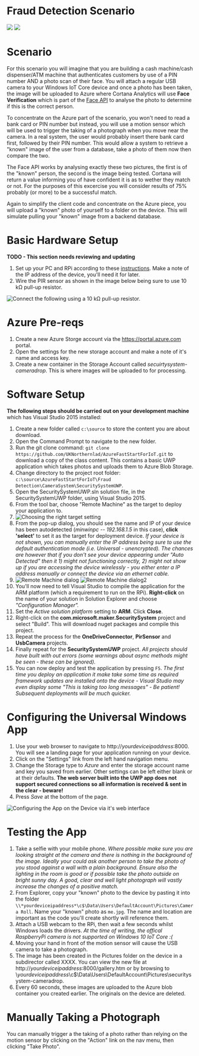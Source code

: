 # Fraud Detection Scenario

<img src="https://hackster.imgix.net/uploads/cover_image/file/66861/SecurityCamera2.JPG?auto=compress%2Cformat&w=400">
<img src="https://hackster.imgix.net/uploads/cover_image/file/91527/project%20picture.png?auto=compress%2Cformat&w=400">

Scenario
========

For this scenario you will imagine that you are building a cash machine/cash dispenser/ATM machine that authenticates customers by use of a PIN number AND a photo scan of their face.
You will attach a regular USB camera to your Windows IoT Core device and once a photo has been taken, the image will be uploaded to Azure where Cortana Analytics will use __Face Verification__ which is part of the [Face API](https://www.microsoft.com/cognitive-services/en-us/face-api/documentation/overview) to analyse the photo to determine if this is the correct person.

To concentrate on the Azure part of the scenario, you won't need to read a bank card or PIN number but instead, you will use a motion sensor which will be used to trigger the taking of a photograph when you move near the camera.
In a real system, the user would probably insert there bank card first, followed by their PIN number. This would allow a system to retrieve a "known" image of the user from a database, take a photo of them now then compare the two.

The Face API works by analysing exactly these two pictures, the first is of the "known" person, the second is the image being tested. Cortana will return a value informing you of have confident it is as to wether they match or not.
For the purposes of this excercise you will consider results of 75% probably (or more) to be a successful match.

Again to simplify the client code and concentrate on the Azure piece, you will upload a "known" photo of yourself to a folder on the device. This will simulate pulling your "known" image from a backend database.

Basic Hardware Setup
====================

__TODO - This section needs reviewing and updating__

1. Set up your PC and RPi according to these [instructions](http://ms-iot.github.io/content/en-US/win10/SetupPCRPI.htm). Make a note of the IP address of the device, you'll need it for later.
2. Wire the PIR sensor as shown in the image below being sure to use 10 kΩ pull-up resistor.

![Connect the following using a 10 kΩ pull-up resistor.](https://hackster.imgix.net/uploads/image/file/68626/PIR_bb.png?auto=compress%2Cformat&amp;w=680&amp;h=510&amp;fit=max "Connect the following using a 10 kΩ pull-up resistor.")

Azure Pre-reqs
==============

1. Create a new Azure Storge account via the https://portal.azure.com portal.
2. Open the settings for the new storage account and make a note of it's name and access key.
3. Create a new container in the Storage Account called *secuirtysystem-cameradrop*. This is where images will be uploaded to for processing. 

Software Setup
===============

__The following steps should be carried out on your development machine__ which has Visual Studio 2015 installed:

1. Create a new folder called `c:\source` to store the content you are about download.
2. Open the Command Prompt to navigate to the new folder.
3. Run the git clone command: `git clone https://github.com/UKNorthernlad/AzureFastStartForIoT.git` to download a copy of the class content. This contains a basic UWP application which takes photos and uploads them to Azure Blob Storage.
4. Change directory to the project root folder: `c:\source\AzureFastStartForIoT\Fraud Detection\CameraSystem\SecuritySystemUWP`.
5. Open the SecuritySystemUWP.sln solution file, in the SecuritySystemUWP folder, using Visual Studio 2015.
6. From the tool bar, choose "Remote Machine" as the target to deploy your application to.
7. ![Choosing the right target setting](images/remotemachine.png "Choosing the right target setting")
8. From the pop-up dialog, you should see the name and IP of your device has been autodetected (*minwinpc -- 192.168.1.5* in this case), __click 'select'__  to set it as the target for deployment device. *If your device is not shown, you can manually enter the IP address being sure to use the default authentication mode (i.e. Universal - unencrypted). The chances are however that if you don't see your device appearing under "Auto Detected" then it 1) might not functioning correctly, 2) might not show up if you are accessing the device wirelessly - you either enter a IP address manually or connect the device via an ethernet cable.*
9. ![Remote Machine dialog](images/connections1.png) ![Remote Machine dialog2](images/connections2.png)
10. You'll now need to tell Visual Studio to compile the application for the ARM platform (which a requirement to run on the RPi). __Right-click__ on the name of your solution in Solution Explorer and choose *"Configuration Manager".* 
11. Set the *Active solution platform* setting to __ARM__. Click __Close__.
12. Right-click on the __com.microsoft.maker.SecuritySystem__ project and select "Build". This will download nuget packages and compile this project.
13. Repeat the process for the __OneDriveConnector__, __PirSensor__ and __UsbCamera__ projects. 
14. Finally repeat for the __SecuritySystemUWP__ project. *All projects should have built with out errors (some warnings about async methods might be seen - these can be ignored).*
15. You can now deploy and test the application by pressing `F5`. *The first time you deploy an application it make take some time as required framework updates are installed onto the device - Visual Studio may even display some "This is taking too long messages" - Be patient! Subsequent deployments will be much quicker.*

Configuring the Universal Windows App
=====================================

1. Use your web browser to navigate to http://*yourdeviceipaddress*:8000. You will see a landing page for your application running on your device.
2. Click on the "Settings" link from the left hand navigation menu.
3. Change the Storage type to *Azure* and enter the storage account name and key you saved from earlier. Other settings can be left either blank or at their defaults. __The web server built into the UWP app does not support secured connections so all information is received & sent in the clear - beware!__
4. Press *Save* at the bottom of the page.

![Configuring the App on the Device via it's web interface](images/appazuresettings.png)

Testing the App
===============

1. Take a selfie with your mobile phone. *Where possible make sure you are looking straight at the camera and there is nothing in the background of the image. Ideally your could ask another person to take the photo of you stood against a wall with a plain background. Ensure also the lighting in the room is good or if possible take the photo outside on bright sunny day. A good, clear and well light photograph will vastly increase the changes of a positive match.*
2. From Explorer, copy your "known" photo to the device by pasting it into the folder `\\*yourdeviceipaddress*\c$\Data\Users\DefaultAccount\Pictures\Camera Roll`. Name your "known" photo as `me.jpg`. The name and location are important as the code you'll create shortly will reference them.
3. Attach a USB webcam to the RPi, then wait a few seconds whilst Windows loads the drivers. *At the time of writing, the offical RaspberryPi camera is not supported on Windows 10 IoT Core :(*
4. Moving your hand in front of the motion sensor will cause the USB camera to take a photograph.
5. The image has been created in the Pictures folder on the device in a subdirector called XXXX. You can view the new file at http://*yourdeviceipaddress*:8000/gallery.htm or by browsing to \\*yourdeviceipaddress*\c$\Data\Users\DefaultAccount\Pictures\securitysystem-cameradrop\.
6. Every 60 seconds, these images are uploaded to the Azure blob container you created earlier. The originals on the device are deleted.

Manually Taking a Photograph
============================

You can manually trigger a the taking of a photo rather than relying on the motion sensor by clicking on the "Action" link on the nav menu, then clicking "Take Photo". 